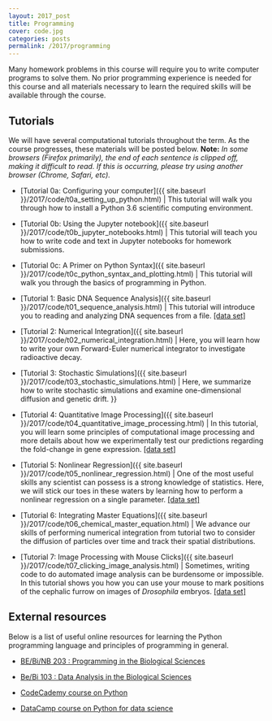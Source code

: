 ```yaml
---
layout: 2017_post
title: Programming
cover: code.jpg
categories: posts
permalink: /2017/programming
---
```


Many homework problems in this course will require you to write computer programs to solve them. No prior programming experience is needed for this course and all materials necessary to learn the required skills will be available through the course.

## Tutorials
We will have several computational tutorials throughout the term. As the course
progresses, these materials will be posted below. **Note:** *In some browsers (Firefox primarily), the end of each sentence is clipped off, making it difficult to read. If this is occurring, please try using another browser (Chrome, Safari, etc).*

* [Tutorial 0a: Configuring your computer]({{ site.baseurl }}/2017/code/t0a_setting_up_python.html) \| This tutorial will walk you through how to install a Python 3.6 scientific computing environment.

* [Tutorial 0b: Using the Jupyter notebook]({{ site.baseurl }}/2017/code/t0b_jupyter_notebooks.html) \| This tutorial will teach you how to write code and text in Jupyter notebooks for homework submissions.

* [Tutorial 0c: A Primer on Python Syntax]({{ site.baseurl }}/2017/code/t0c_python_syntax_and_plotting.html) \| This tutorial will walk you through the basics of programming in Python.

* [Tutorial 1: Basic DNA Sequence Analysis]({{ site.baseurl }}/2017/code/t01_sequence_analysis.html) \| This tutorial will introduce you to reading and analyzing DNA sequences from a file. [[data set]](http://rpdata.caltech.edu/courses/bi1_2017/data/mabuya_atlantica.zip)

* [Tutorial 2: Numerical Integration]({{ site.baseurl }}/2017/code/t02_numerical_integration.html) \| Here, you will learn how to write your own Forward-Euler numerical integrator to  investigate radioactive decay.

* [Tutorial 3: Stochastic Simulations]({{ site.baseurl }}/2017/code/t03_stochastic_simulations.html) \| Here, we summarize how to write stochastic simulations and examine one-dimensional diffusion and genetic drift.
}}

* [Tutorial 4: Quantitative Image Processing]({{ site.baseurl }}/2017/code/t04_quantitative_image_processing.html) \| In this tutorial, you will learn some principles of computational image processing and more details about how we experimentally test our predictions regarding the fold-change in gene expression. [\[data set\]](http://rpdata.caltech.edu/courses/bi1_2017/data/ecoli_images.zip)

* [Tutorial 5: Nonlinear Regression]({{ site.baseurl }}/2017/code/t05_nonlinear_regression.html) \| One of the most useful skills any scientist can possess is a strong knowledge of statistics. Here, we will stick our toes in these waters by learning how to perform a nonlinear regression on a single parameter. [\[data set\]](http://rpdata.caltech.edu/courses/bi1_2017/data/ross_fanelli_1958.csv)

* [Tutorial 6: Integrating Master Equations]({{ site.baseurl }}/2017/code/t06_chemical_master_equation.html) \| We advance our skills of performing numerical integration from tutorial two to consider the diffusion of particles over time and track their spatial distributions.

* [Tutorial 7: Image Processing with Mouse Clicks]({{ site.baseurl }}/2017/code/t07_clicking_image_analysis.html) \| Sometimes, writing code to do automated image analysis can be burdensome or impossible. In this tutorial shows you how you can use your mouse to mark positions of the cephalic furrow on images of *Drosophila* embryos. [\[data set\]](http://rpdata.caltech.edu/courses/bi1_2017/data/embryo_furrow.tif)

## External resources
Below is a list of useful online resources for learning the Python programming language and principles of programming in general.

* [BE/Bi/NB 203 : Programming in the Biological Sciences](http://justinbois.github.io/bootcamp/2016/)

* [Be/Bi 103 : Data Analysis in the Biological Sciences](http://www.bebi103.caltech.edu)

* [CodeCademy course on Python](https://www.codecademy.com/learn/python)

* [DataCamp course on Python for data science](https://www.datacamp.com/courses/intro-to-python-for-data-science)

